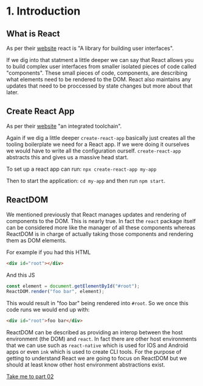 # 1. Introduction

## What is React

As per their [website](https://reactjs.org/) react is "A library for building user interfaces".

If we dig into that statment a little deeper we can say that React allows you to build complex user interfaces
from smaller isolated pieces of code called "components". These small pieces of code, components, are describing
what elements need to be rendered to the DOM. React also maintains any updates that need to be proccessed by state changes
but more about that later.

## Create React App

As per their [website](https://reactjs.org/docs/create-a-new-react-app.html) "an integrated toolchain".

Again if we dig a little deeper `create-react-app` basically just creates all the tooling boilerplate we need for a React app.
If we were doing it ourselves we would have to write all the configuration ourself. `create-react-app` abstracts this and gives us
a massive head start.

To set up a react app can run: `npx create-react-app my-app`

Then to start the application: `cd my-app` and then run `npm start`.

## ReactDOM

We mentioned previously that React manages updates and rendering of components to the DOM. This is nearly true. In fact the `react`
package itself can be considered more like the manager of all these components whereas ReactDOM is in charge of actually taking those
components and rendering them as DOM elements.

For example if you had this HTML

```html
<div id="root"></div>
```

And this JS

```js
const element = document.getElementById("#root");
ReactDOM.render("foo bar", element);
```

This would result in "foo bar" being rendered into `#root`. So we once this code runs we would end up with:

```html
<div id="root">foo bar</div>
```

ReactDOM can be described as providing an interop between the host environment (the DOM) and `react`. In fact there are other host environments
that we can use such as `react-native` which is used for IOS and Android apps or even `ink` which is used to create CLI tools. For the purpose
of getting to understand React we are going to focus on ReactDOM but we should at least know other host environment abstractions exist.

[Take me to part 02](http://localhost)
